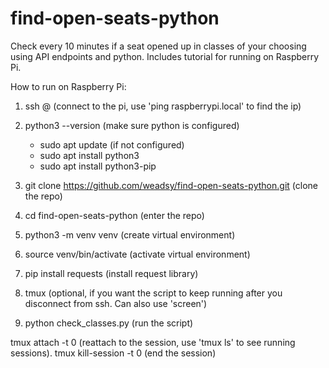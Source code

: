 # find-open-seats-python
Check every 10 minutes if a seat opened up in classes of your choosing using API endpoints and python. Includes tutorial for running on Raspberry Pi.

How to run on Raspberry Pi:

1) ssh <user>@<ip> (connect to the pi, use 'ping raspberrypi.local' to find the ip)

2) python3 --version (make sure python is configured)
	- sudo apt update (if not configured)
	- sudo apt install python3
	- sudo apt install python3-pip

3) git clone https://github.com/weadsy/find-open-seats-python.git (clone the repo)

4) cd find-open-seats-python (enter the repo)

5) python3 -m venv venv (create virtual environment)

6) source venv/bin/activate (activate virtual environment)

7) pip install requests (install request library)

8) tmux (optional, if you want the script to keep running after you disconnect from ssh. Can also use 'screen')

9) python check_classes.py (run the script)

tmux attach -t 0 (reattach to the session, use 'tmux ls' to see running sessions).
tmux kill-session -t 0 (end the session)
